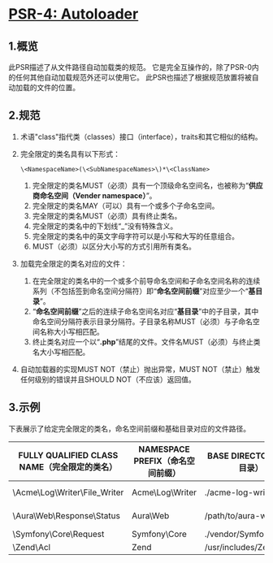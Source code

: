 # [PSR-4: Autoloader](https://www.php-fig.org/psr/psr-4/)

## 1.概览

此PSR描述了从文件路径自动加载类的规范。
它是完全互操作的，除了PSR-0内的任何其他自动加载规范外还可以使用它。
此PSR也描述了根据规范放置将被自动加载的文件的位置。

## 2.规范

1. 术语"class"指代类（classes）接口（interface），traits和其它相似的结构。
2. 完全限定的类名具有以下形式：

   `\<NamespaceName>(\<SubNamespaceNames>\)*\<ClassName>`

   1. 完全限定的类名MUST（必须）具有一个顶级命名空间名，也被称为“**供应商命名空间（Vender namespace）**”。
   2. 完全限定的类名MAY（可以）具有一个或多个子命名空间。
   3. 完全限定的类名MUST（必须）具有终止类名。
   4. 完全限定的类名中的下划线“_”没有特殊含义。
   5. 完全限定的类名中的英文字母字符可以是小写和大写的任意组合。
   6. MUST（必须）以区分大小写的方式引用所有类名。
3. 加载完全限定的类名对应的文件：

   1. 在完全限定的类名中的一个或多个前导命名空间和子命名空间名称的连续系列（不包括签到命名空间分隔符）即“**命名空间前缀**”对应至少一个“**基目录**”。
   2. “**命名空间前缀**”之后的连续子命名空间名对应“**基目录**”中的子目录，其中命名空间分隔符表示目录分隔符。子目录名称MUST（必须）与子命名空间名称大小写相匹配。
   3. 终止类名对应一个以“**.php**”结尾的文件。文件名MUST（必须）与终止类名大小写相匹配。

4. 自动加载器的实现MUST NOT（禁止）抛出异常，MUST NOT（禁止）触发任何级别的错误并且SHOULD NOT（不应该）返回值。

## 3.示例

下表展示了给定完全限定的类名，命名空间前缀和基础目录对应的文件路径。

| FULLY QUALIFIED CLASS NAME（完全限定的类名） | NAMESPACE PREFIX（命名空间前缀） | BASE DIRECTORY（基目录） | RESULTING FILE PATH（最终的文件路径）     |
| -------------------------------------------- | -------------------------------- | ------------------------ | ----------------------------------------- |
| \Acme\Log\Writer\File_Writer                 | Acme\Log\Writer                  | ./acme-log-writer/lib/   | ./acme-log-writer/lib/File_Writer.php     |
| \Aura\Web\Response\Status                    | Aura\Web                         | /path/to/aura-web/src/   | /path/to/aura-web/src/Response/Status.php |
| \Symfony\Core\Request                        | Symfony\Core                     | ./vendor/Symfony/Core/   | ./vendor/Symfony/Core/Request.php         |
| \Zend\Acl                                    | Zend                             | /usr/includes/Zend/      | /usr/includes/Zend/Acl.php                |
